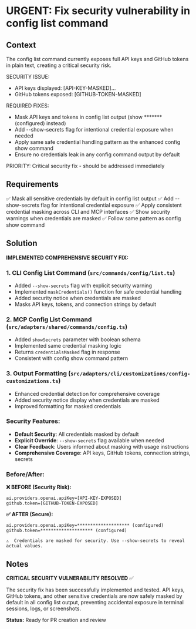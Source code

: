 # URGENT: Fix security vulnerability in config list command

## Context

The config list command currently exposes full API keys and GitHub tokens in plain text, creating a critical security risk.

SECURITY ISSUE:
- API keys displayed: [API-KEY-MASKED]...
- GitHub tokens exposed: [GITHUB-TOKEN-MASKED]

REQUIRED FIXES:
- Mask API keys and tokens in config list output (show ******* (configured) instead)
- Add --show-secrets flag for intentional credential exposure when needed
- Apply same safe credential handling pattern as the enhanced config show command
- Ensure no credentials leak in any config command output by default

PRIORITY: Critical security fix - should be addressed immediately

## Requirements

✅ Mask all sensitive credentials by default in config list output
✅ Add --show-secrets flag for intentional credential exposure
✅ Apply consistent credential masking across CLI and MCP interfaces
✅ Show security warnings when credentials are masked
✅ Follow same pattern as config show command

## Solution

**IMPLEMENTED COMPREHENSIVE SECURITY FIX:**

### 1. CLI Config List Command (`src/commands/config/list.ts`)
- Added `--show-secrets` flag with explicit security warning
- Implemented `maskCredentials()` function for safe credential handling
- Added security notice when credentials are masked
- Masks API keys, tokens, and connection strings by default

### 2. MCP Config List Command (`src/adapters/shared/commands/config.ts`)
- Added `showSecrets` parameter with boolean schema
- Implemented same credential masking logic
- Returns `credentialsMasked` flag in response
- Consistent with config show command pattern

### 3. Output Formatting (`src/adapters/cli/customizations/config-customizations.ts`)
- Enhanced credential detection for comprehensive coverage
- Added security notice display when credentials are masked
- Improved formatting for masked credentials

### Security Features:
- **Default Security**: All credentials masked by default
- **Explicit Override**: `--show-secrets` flag available when needed
- **Clear Feedback**: Users informed about masking with usage instructions
- **Comprehensive Coverage**: API keys, GitHub tokens, connection strings, secrets

### Before/After:
**❌ BEFORE (Security Risk):**
```
ai.providers.openai.apiKey=[API-KEY-EXPOSED]
github.token=[GITHUB-TOKEN-EXPOSED]
```

**✅ AFTER (Secure):**
```
ai.providers.openai.apiKey=******************** (configured)
github.token=******************** (configured)

⚠️  Credentials are masked for security. Use --show-secrets to reveal actual values.
```

## Notes

**CRITICAL SECURITY VULNERABILITY RESOLVED** ✅

The security fix has been successfully implemented and tested. API keys, GitHub tokens, and other sensitive credentials are now safely masked by default in all config list output, preventing accidental exposure in terminal sessions, logs, or screenshots.

**Status:** Ready for PR creation and review
